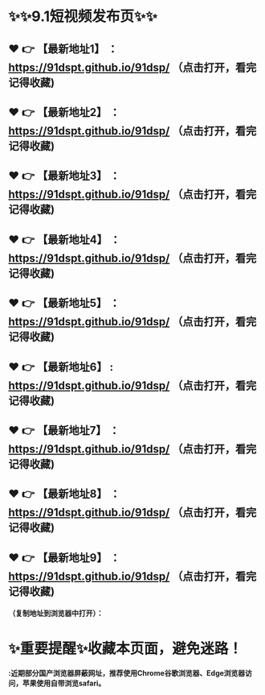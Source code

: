 
# :sparkles::sparkles:9.1短视频发布页:sparkles::sparkles:

 :heart: :point_right: 【最新地址1】 ：https://91dspt.github.io/91dsp/  （点击打开，看完记得收藏)
 ------
 :heart: :point_right: 【最新地址2】 ：https://91dspt.github.io/91dsp/  （点击打开，看完记得收藏)
 ------
 :heart: :point_right: 【最新地址3】 ：https://91dspt.github.io/91dsp/ （点击打开，看完记得收藏)
 ------
 :heart: :point_right: 【最新地址4】 ：https://91dspt.github.io/91dsp/  （点击打开，看完记得收藏)
 ------
 :heart: :point_right: 【最新地址5】 ：https://91dspt.github.io/91dsp/  （点击打开，看完记得收藏)
 ------
 :heart: :point_right: 【最新地址6】 : https://91dspt.github.io/91dsp/ （点击打开，看完记得收藏)
 ------
 :heart: :point_right: 【最新地址7】 ：https://91dspt.github.io/91dsp/ （点击打开，看完记得收藏)
 ------
 :heart: :point_right: 【最新地址8】 ：https://91dspt.github.io/91dsp/ （点击打开，看完记得收藏)
 ------
 :heart: :point_right: 【最新地址9】 ：https://91dspt.github.io/91dsp/ （点击打开，看完记得收藏)
  ------

  
#### （复制地址到浏览器中打开）：
# :sparkles:重要提醒:sparkles:收藏本页面，避免迷路！
#### :近期部分国产浏览器屏蔽网址，推荐使用Chrome谷歌浏览器、Edge浏览器访问，苹果使用自带浏览safari。
